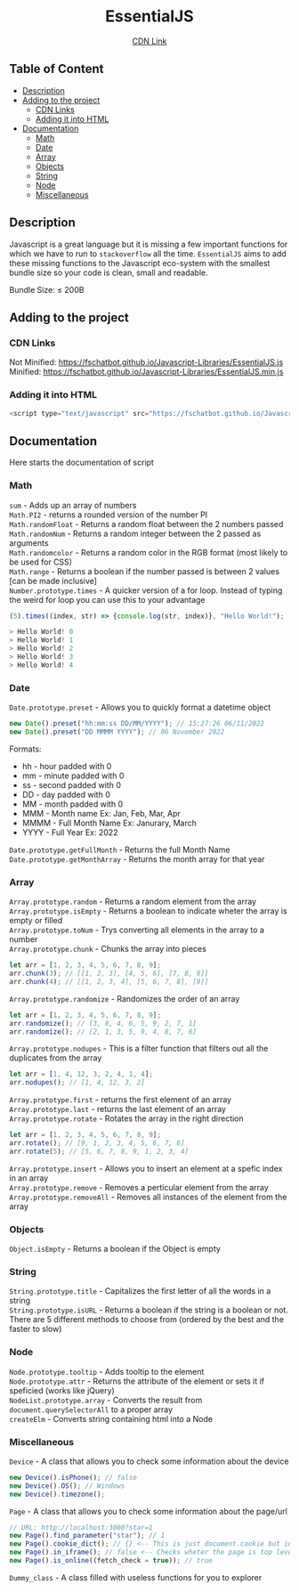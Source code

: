 <div align="center">

# EssentialJS

[CDN Link](https://fschatbot.github.io/Javascript-Libraries/EssentialJS.min.js)

</div>

## Table of Content

- [Description](#description)
- [Adding to the project](#adding-to-the-project)
  - [CDN Links](#cdn-links)
  - [Adding it into HTML](#adding-it-into-html)
- [Documentation](#documentation)
  - [Math](#math)
  - [Date](#date)
  - [Array](#array)
  - [Objects](#objects)
  - [String](#string)
  - [Node](#node)
  - [Miscellaneous](#miscellaneous)

## Description

Javascript is a great language but it is missing a few important functions for which we have to run to `stackoverflow` all the time. `EssentialJS` aims to add these missing functions to the Javascript eco-system with the smallest bundle size so your code is clean, small and readable.

Bundle Size: ≤ 200B

## Adding to the project

### CDN Links

Not Minified: https://fschatbot.github.io/Javascript-Libraries/EssentialJS.js
<br>
Minified: https://fschatbot.github.io/Javascript-Libraries/EssentialJS.min.js

### Adding it into HTML

```js
<script type="text/javascript" src="https://fschatbot.github.io/Javascript-Libraries/EssentialJS.min.js"></script>
```

## Documentation

Here starts the documentation of script

### Math

`sum` - Adds up an array of numbers<br>
`Math.PI2` - returns a rounded version of the number PI<br>
`Math.randomFloat` - Returns a random float between the 2 numbers passed<br>
`Math.randomNum` - Returns a random integer between the 2 passed as arguments<br>
`Math.randomcolor` - Returns a random color in the RGB format (most likely to be used for CSS)<br>
`Math.range` - Returns a boolean if the number passed is between 2 values [can be made inclusive]<br>
`Number.prototype.times` - A quicker version of a for loop. Instead of typing the weird for loop you can use this to your advantage

```js
(5).times((index, str) => {console.log(str, index)}, "Hello World!");

> Hello World! 0
> Hello World! 1
> Hello World! 2
> Hello World! 3
> Hello World! 4
```

### Date

`Date.prototype.preset` - Allows you to quickly format a datetime object

```js
new Date().preset("hh:mm:ss DD/MM/YYYY"); // 15:27:26 06/11/2022
new Date().preset("DD MMMM YYYY"); // 06 November 2022
```

Formats:

- hh - hour padded with 0
- mm - minute padded with 0
- ss - second padded with 0
- DD - day padded with 0
- MM - month padded with 0
- MMM - Month name Ex: Jan, Feb, Mar, Apr
- MMMM - Full Month Name Ex: Janurary, March
- YYYY - Full Year Ex: 2022

`Date.prototype.getFullMonth` - Returns the full Month Name<br>
`Date.prototype.getMonthArray` - Returns the month array for that year

### Array

`Array.prototype.random` - Returns a random element from the array<br>
`Array.prototype.isEmpty` - Returns a boolean to indicate wheter the array is empty or filled<br>
`Array.prototype.toNum` - Trys converting all elements in the array to a number<br>
`Array.prototype.chunk` - Chunks the array into pieces

```js
let arr = [1, 2, 3, 4, 5, 6, 7, 8, 9];
arr.chunk(3); // [[1, 2, 3], [4, 5, 6], [7, 8, 9]]
arr.chunk(4); // [[1, 2, 3, 4], [5, 6, 7, 8], [9]]
```

`Array.prototype.randomize` - Randomizes the order of an array<br>

```js
let arr = [1, 2, 3, 4, 5, 6, 7, 8, 9];
arr.randomize(); // [3, 8, 4, 6, 5, 9, 2, 7, 1]
arr.randomize(); // [2, 1, 3, 5, 9, 4, 8, 7, 6]
```

`Array.prototype.nodupes` - This is a filter function that filters out all the duplicates from the array<br>

```js
let arr = [1, 4, 12, 3, 2, 4, 1, 4];
arr.nodupes(); // [1, 4, 12, 3, 2]
```

`Array.prototype.first` - returns the first element of an array<br>
`Array.prototype.last` - returns the last element of an array<br>
`Array.prototype.rotate` - Rotates the array in the right direction

```js
let arr = [1, 2, 3, 4, 5, 6, 7, 8, 9];
arr.rotate(); // [9, 1, 2, 3, 4, 5, 6, 7, 8]
arr.rotate(5); // [5, 6, 7, 8, 9, 1, 2, 3, 4]
```

`Array.prototype.insert` - Allows you to insert an element at a spefic index in an array<br>
`Array.prototype.remove` - Removes a perticular element from the array<br>
`Array.prototype.removeAll` - Removes all instances of the element from the array

### Objects

`Object.isEmpty` - Returns a boolean if the Object is empty

### String

`String.prototype.title` - Capitalizes the first letter of all the words in a string<br>
`String.prototype.isURL` - Returns a boolean if the string is a boolean or not. There are 5 different methods to choose from (ordered by the best and the faster to slow)

### Node

`Node.prototype.tooltip` - Adds tooltip to the element<br>
`Node.prototype.attr` - Returns the attribute of the element or sets it if speficied (works like jQuery) <br>
`NodeList.prototype.array` - Converts the result from `document.querySelectorAll` to a proper array<br>
`createElm` - Converts string containing html into a Node

### Miscellaneous

`Device` - A class that allows you to check some information about the device

```js
new Device().isPhone(); // false
new Device().OS(); // Windows
new Device().timezone();
```

`Page` - A class that allows you to check some information about the page/url

```js
// URL: http://localhost:3000?star=1
new Page().find_parameter("star"); // 1
new Page().cookie_dict(); // {} <-- This is just document.cookie but in a dictionary format
new Page().in_iframe(); // false <-- Checks wheter the page is top level or embeded
new Page().is_online((fetch_check = true)); // true
```

`Dummy_class` - A class filled with useless functions for you to explorer
